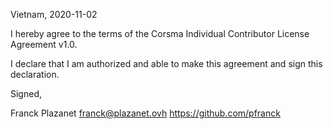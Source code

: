 Vietnam, 2020-11-02

I hereby agree to the terms of the Corsma Individual Contributor License
Agreement v1.0.

I declare that I am authorized and able to make this agreement and sign this
declaration.

Signed,

Franck Plazanet franck@plazanet.ovh https://github.com/pfranck

